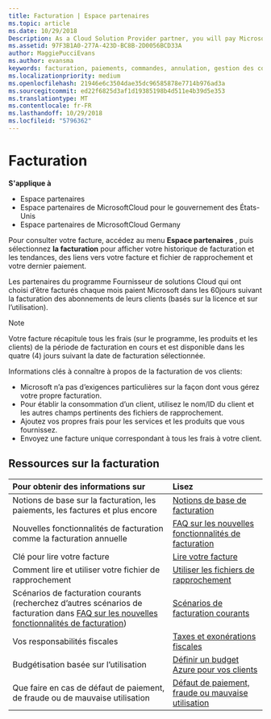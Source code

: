 ```yaml
---
title: Facturation | Espace partenaires
ms.topic: article
ms.date: 10/29/2018
Description: As a Cloud Solution Provider partner, you will pay Microsoft 60 days in arrears for the license-based and usage-based subscriptions of your customers.
ms.assetid: 97F3B1A0-277A-423D-BC8B-2D0056BCD33A
author: MaggiePucciEvans
ms.author: evansma
keywords: facturation, paiements, commandes, annulation, gestion des commandes, absence de paiement, fraude, mauvaise utilisation, taxes, exonérations fiscales, fichiers de rapprochement, fichier de rapprochement
ms.localizationpriority: medium
ms.openlocfilehash: 21946e6c3504dae35dc96585878e7714b976ad3a
ms.sourcegitcommit: ed22f6825d3af1d19385198b4d511e4b39d5e353
ms.translationtype: MT
ms.contentlocale: fr-FR
ms.lasthandoff: 10/29/2018
ms.locfileid: "5796362"
---
```

# <a name="billing"></a>Facturation

**S'applique à**

-  Espace partenaires
-  Espace partenaires de MicrosoftCloud pour le gouvernement des États-Unis
-  Espace partenaires de MicrosoftCloud Germany

Pour consulter votre facture, accédez au menu **Espace partenaires** , puis sélectionnez **la facturation** pour afficher votre historique de facturation et les tendances, des liens vers votre facture et fichier de rapprochement et votre dernier paiement.

Les partenaires du programme Fournisseur de solutions Cloud qui ont choisi d’être facturés chaque mois paient Microsoft dans les 60jours suivant la facturation des abonnements de leurs clients (basés sur la licence et sur l’utilisation).

> [!NOTE]  
> Votre facture récapitule tous les frais (sur le programme, les produits et les clients) de la période de facturation en cours et est disponible dans les quatre (4) jours suivant la date de facturation sélectionnée.

Informations clés à connaître à propos de la facturation de vos clients:

-   Microsoft n’a pas d’exigences particulières sur la façon dont vous gérez votre propre facturation.
-   Pour établir la consommation d’un client, utilisez le nom/ID du client et les autres champs pertinents des fichiers de rapprochement.
-   Ajoutez vos propres frais pour les services et les produits que vous fournissez.
-   Envoyez une facture unique correspondant à tous les frais à votre client.

## <a name="billing-resources"></a>Ressources sur la facturation
|**Pour obtenir des informations sur**   |**Lisez**    |
|:-----------------------------|:-----------------|
|Notions de base sur la facturation, les paiements, les factures et plus encore   |[Notions de base de facturation](billing-basics.md)
|Nouvelles fonctionnalités de facturation comme la facturation annuelle   |[FAQ sur les nouvelles fonctionnalités de facturation](faq-about-new-billing-features.md)|
|Clé pour lire votre facture   |[Lire votre facture](read-your-bill.md)   |
|Comment lire et utiliser votre fichier de rapprochement   |[Utiliser les fichiers de rapprochement](use-the-reconciliation-files.md)|
|Scénarios de facturation courants (recherchez d’autres scénarios de facturation dans [FAQ sur les nouvelles fonctionnalités de facturation](faq-about-new-billing-features.md))|[Scénarios de facturation courants](common-billing-scenarios.md)|
|Vos responsabilités fiscales   | [Taxes et exonérations fiscales](tax-and-tax-exemptions.md)|
|Budgétisation basée sur l’utilisation    |[Définir un budget Azure pour vos clients](set-an-azure-spending-budget-for-your-customers.md)|
|Que faire en cas de défaut de paiement, de fraude ou de mauvaise utilisation   |[Défaut de paiement, fraude ou mauvaise utilisation](non-payment--fraud--or-misuse.md)|




















